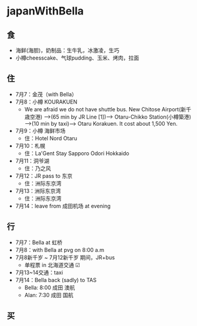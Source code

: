 # japanWithBella
## 食
  - 海鲜(海胆)，奶制品：生牛乳，冰激凌，生巧
  - 小樽cheesscake、气球pudding、玉米、烤肉，拉面
## 住
  - 7月7：金茂（with Bella）
  - 7月8：小樽 KOURAKUEN
    - We are afraid we do not have shuttle bus.
New Chitose Airport(新千歳空港) —->(65 min by JR Line [1])—-> Otaru-Chikko Station(小樽築港) —->(10 min by taxi)—-> Otaru Korakuen. It cost about 1,500 Yen.
  - 7月9：小樽 海鲜市场
    - 住：Hotel Nord Otaru
  - 7月10：札幌
    - 住：La'Gent Stay Sapporo Odori Hokkaido
  - 7月11：洞爷湖
    - 住：乃之风
  - 7月12：JR pass to 东京
    - 住：洲际东京湾
  - 7月13：洲际东京湾
    - 住：洲际东京湾
  - 7月14：leave from 成田机场 at evening
## 行
  - 7月7：Bella at 虹桥
  - 7月8：with Bella at pvg on 8:00 a.m
  - 7月8新千岁 ~ 7月12新千岁 期间，JR+bus
    - 单程票 in 北海道交通  ☑
  - 7月13~14交通：taxi
  - 7月14：Bella back (sadly) to TAS 
    - Bella: 8:00 成田 澳航
    - Alan: 7:30 成田 国航
## 买
